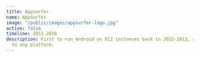 ```yaml
---
title: Appsurfer
name: AppSurfer
image: "/public/images/appsurfer-logo.jpg"
active: false
timeline: 2011-2016
description: First to run Android on EC2 instances back in 2012-2013, and stream it
  to any platform.
---
```



